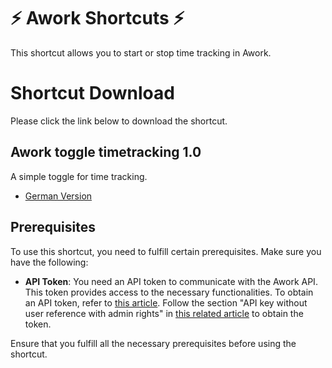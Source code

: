 # ⚡️ Awork Shortcuts ⚡️
This shortcut allows you to start or stop time tracking in Awork.

# Shortcut Download
Please click the link below to download the shortcut.

## Awork toggle timetracking 1.0
A simple toggle for time tracking.

- [German Version](https://www.icloud.com/shortcuts/8852e2e12704436f80548177407655d6)

## Prerequisites
To use this shortcut, you need to fulfill certain prerequisites. Make sure you have the following:

- **API Token**: You need an API token to communicate with the Awork API. This token provides access to the necessary functionalities. To obtain an API token, refer to [this article](https://developers.awork.io/authentication). Follow the section "API key without user reference with admin rights" in [this related article](https://support.awork.io/en/articles/5415664-client-applications-and-api-keys) to obtain the token.

Ensure that you fulfill all the necessary prerequisites before using the shortcut.
